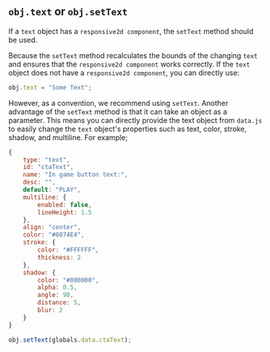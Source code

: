 ## `obj.text` or `obj.setText`

If a `text` object has a `responsive2d component`, the `setText` method should be used.

Because the `setText` method recalculates the bounds of the changing `text` and ensures that the `responsive2d component` works correctly. If the `text` object does not have a `responsive2d component`, you can directly use:

```js
obj.text = "Some Text";
```

However, as a convention, we recommend using `setText`. Another advantage of the `setText` method is that it can take an object as a parameter. This means you can directly provide the text object from `data.js` to easily change the `text` object's properties such as text, color, stroke, shadow, and multiline. For example;

```js
{
    type: "text",
    id: "ctaText",
    name: "In game button text:",
    desc: "",
    default: "PLAY",
    multiline: {
        enabled: false,
        lineHeight: 1.5
    },
    align: "center",
    color: "#0074E4",
    stroke: {
        color: "#FFFFFF",
        thickness: 2
    },
    shadow: {
        color: "#000000",
        alpha: 0.5,
        angle: 90,
        distance: 5,
        blur: 2
    }
}
```

``` js
obj.setText(globals.data.ctaText);
```
